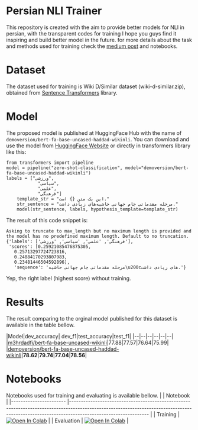 # Persian NLI Trainer

This repository is created with the aim to provide better models for NLI in persian, with the transparent codes for training I hope you guys find it inspiring and build better model in the future. for more details about the task and methods used for training check the [medium post](https://haddadhesam.medium.com/) and notebooks.


# Dataset

The dataset used for training is Wiki D/Similar dataset (wiki-d-similar.zip), obtained from [Sentence Transformers](https://github.com/m3hrdadfi/sentence-transformers) library.

# Model

The proposed model is published at HuggingFace Hub with the name of ``demoversion/bert-fa-base-uncased-haddad-wikinli``. You can download and use the model from [HuggingFace Website](https://huggingface.co/demoversion/bert-fa-base-uncased-haddad-wikinli) or directly in transformers library like this:

    from transformers import pipeline
    model = pipeline("zero-shot-classification", model="demoversion/bert-fa-base-uncased-haddad-wikinli")
    labels = ["ورزشی",
			    "سیاسی",
			    "علمی",
			    "فرهنگی"]
		template_str = "این یک متن {} است."
		str_sentence = "مرحله مقدماتی جام جهانی حاشیه‌های زیادی داشت."
		model(str_sentence, labels, hypothesis_template=template_str)
The result of this code snippet is:

    Asking to truncate to max_length but no maximum length is provided and the model has no predefined maximum length. Default to no truncation.
    {'labels': ['فرهنگی', 'علمی', 'سیاسی', 'ورزشی'],
     'scores': [0.25921085476875305,
       0.25713297724723816,
       0.24884170293807983,
       0.23481446504592896],
       'sequence': 'مرحله مقدماتی جام جهانی حاشیه\u200cهای زیادی داشت.'}
Yep, the right label (highest score) without training.
# Results

The result comparing to the orginal model published for this dataset is available in the table bellow.


|Model|dev_accuracy| dev_f1|test_accuracy|test_f1|
|--|--|--|--|--|--|
|[m3hrdadfi/bert-fa-base-uncased-wikinli](https://huggingface.co/m3hrdadfi/bert-fa-base-uncased-wikinli)|77.88|77.57|76.64|75.99|
|[demoversion/bert-fa-base-uncased-haddad-wikinli](https://huggingface.co/demoversion/bert-fa-base-uncased-haddad-wikinli)|**78.62**|**79.74**|**77.04**|**78.56**|

# Notebooks
Notebooks used for training and evaluating is available bellow.
|            	| Notebook                                                                                                                                                                                    	|
|-----------------------	|---------------------------------------------------------------------------------------------------------------------------------------------------------------------------------------------	|
| Training       	| [![Open In Colab](https://colab.research.google.com/assets/colab-badge.svg)](https://colab.research.google.com/github/DemoVersion/persian-nli-trainer/blob/main/notebooks/training.ipynb)       	|
| Evaluation               	| [![Open In Colab](https://colab.research.google.com/assets/colab-badge.svg)](https://colab.research.google.com/github/DemoVersion/persian-nli-trainer/blob/main/notebooks/evaluation.ipynb)               	|


